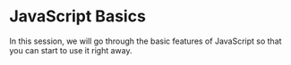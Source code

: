 # JavaScript Basics

In this session, we will go through the basic features of JavaScript so that you can start to use it right away.